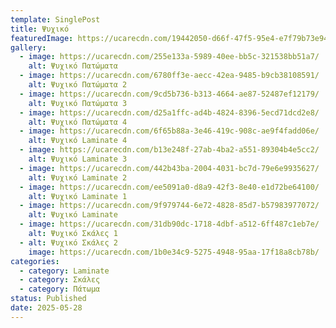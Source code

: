 ```yaml
---
template: SinglePost
title: Ψυχικό
featuredImage: https://ucarecdn.com/19442050-d66f-47f5-95e4-e7f79b73e947/
gallery:
  - image: https://ucarecdn.com/255e133a-5989-40ee-bb5c-321538bb51a7/
    alt: Ψυχικό Πατώματα
  - image: https://ucarecdn.com/6780ff3e-aecc-42ea-9485-b9cb38108591/
    alt: Ψυχικό Πατώματα 2
  - image: https://ucarecdn.com/9cd5b736-b313-4664-ae87-52487ef12179/
    alt: Ψυχικό Πατώματα 3
  - image: https://ucarecdn.com/d25a1ffc-ad4b-4824-8396-5ecd71dcd2e8/
    alt: Ψυχικό Πατώματα 4
  - image: https://ucarecdn.com/6f65b88a-3e46-419c-908c-ae9f4fadd06e/
    alt: Ψυχικό Laminate 4
  - image: https://ucarecdn.com/b13e248f-27ab-4ba2-a551-89304b4e5cc2/
    alt: Ψυχικό Laminate 3
  - image: https://ucarecdn.com/442b43ba-2004-4031-bc7d-79e6e9935627/
    alt: Ψυχικό Laminate 2
  - image: https://ucarecdn.com/ee5091a0-d8a9-42f3-8e40-e1d72be64100/
    alt: Ψυχικό Laminate 1
  - image: https://ucarecdn.com/9f979744-6e72-4828-85d7-b57983977072/
    alt: Ψυχικό Laminate
  - image: https://ucarecdn.com/31db90dc-1718-4dbf-a512-6ff487c1eb7e/
    alt: Ψυχικό Σκάλες 1
  - alt: Ψυχικό Σκάλες 2
    image: https://ucarecdn.com/1b0e34c9-5275-4948-95aa-17f18a8cb78b/
categories:
  - category: Laminate
  - category: Σκάλες
  - category: Πάτωμα
status: Published
date: 2025-05-28
---
```

